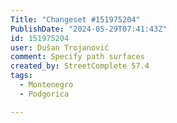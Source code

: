 ```yaml
---
Title: "Changeset #151975204"
PublishDate: "2024-05-29T07:41:43Z"
id: 151975204
user: Dušan Trojanović
comment: Specify path surfaces
created_by: StreetComplete 57.4
tags:
  - Montenegro
  - Podgorica

---
```

